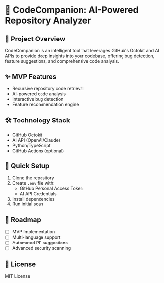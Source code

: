 # 🤖 CodeCompanion: AI-Powered Repository Analyzer

## 🚀 Project Overview
CodeCompanion is an intelligent tool that leverages GitHub's Octokit and AI APIs to provide deep insights into your codebase, offering bug detection, feature suggestions, and comprehensive code analysis.

## ✨ MVP Features
- Recursive repository code retrieval
- AI-powered code analysis
- Interactive bug detection
- Feature recommendation engine

## 🛠 Technology Stack
- GitHub Octokit
- AI API (OpenAI/Claude)
- Python/TypeScript
- GitHub Actions (optional)

## 🔧 Quick Setup
1. Clone the repository
2. Create `.env` file with:
   - GitHub Personal Access Token
   - AI API Credentials
3. Install dependencies
4. Run initial scan

## 🌟 Roadmap
- [ ] MVP Implementation
- [ ] Multi-language support
- [ ] Automated PR suggestions
- [ ] Advanced security scanning

## 📄 License
MIT License